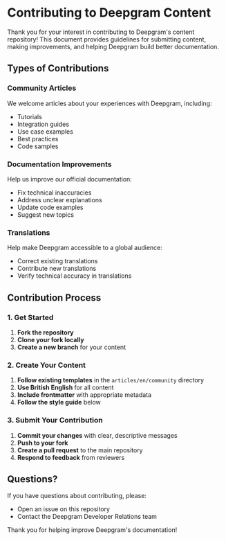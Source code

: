 # Contributing to Deepgram Content

Thank you for your interest in contributing to Deepgram's content repository! This document provides guidelines for submitting content, making improvements, and helping Deepgram build better documentation.

## Types of Contributions

### Community Articles

We welcome articles about your experiences with Deepgram, including:

- Tutorials
- Integration guides
- Use case examples
- Best practices
- Code samples

### Documentation Improvements

Help us improve our official documentation:

- Fix technical inaccuracies
- Address unclear explanations
- Update code examples
- Suggest new topics

### Translations

Help make Deepgram accessible to a global audience:

- Correct existing translations
- Contribute new translations
- Verify technical accuracy in translations

## Contribution Process

### 1. Get Started

1. **Fork the repository**
2. **Clone your fork locally**
3. **Create a new branch** for your content

### 2. Create Your Content

1. **Follow existing templates** in the `articles/en/community` directory
2. **Use British English** for all content
3. **Include frontmatter** with appropriate metadata
4. **Follow the style guide** below

### 3. Submit Your Contribution

1. **Commit your changes** with clear, descriptive messages
2. **Push to your fork**
3. **Create a pull request** to the main repository
4. **Respond to feedback** from reviewers

## Questions?

If you have questions about contributing, please:

- Open an issue on this repository
- Contact the Deepgram Developer Relations team

Thank you for helping improve Deepgram's documentation!
